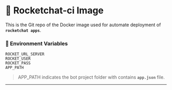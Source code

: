 # :rocket: Rocketchat-ci Image

This is the Git repo of the Docker image used for automate deployment of **`rocketchat apps`**.

### :book:  Environment Variables 
    ROCKET_URL_SERVER
    ROCKET_USER
    ROCKET_PASS
    APP_PATH
    
>APP_PATH indicates the bot project folder with contains **`app.json`** file.
---
